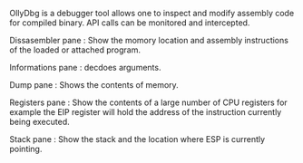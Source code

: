 OllyDbg is a debugger tool allows one to inspect and modify assembly code for compiled binary. API calls can be monitored and intercepted. 

Dissasembler pane : Show the momory location and assembly instructions of the loaded or attached program.

Informations pane : decdoes arguments.

Dump pane : Shows the contents of memory.

Registers pane : Show the contents of a large number of CPU registers for example the EIP register will hold the address of the instruction currently being executed.

Stack pane : Show the stack and the location where ESP is currently pointing.